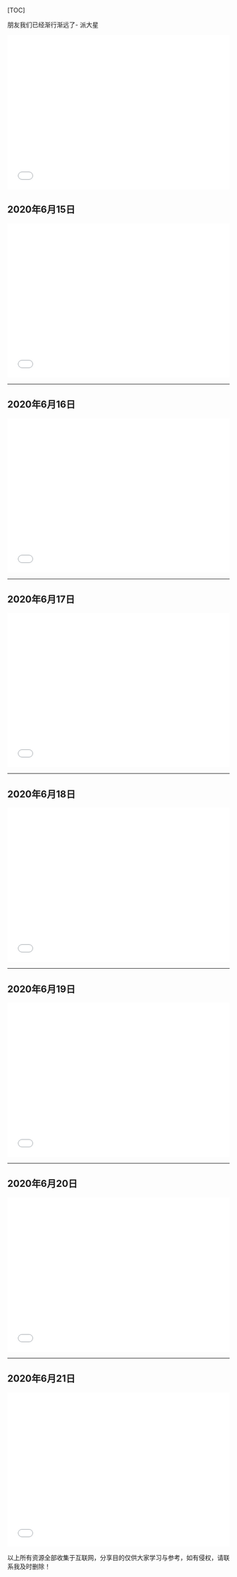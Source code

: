 

[TOC]

朋友我们已经渐行渐远了- 派大星

<iframe src="//player.bilibili.com/player.html?aid=540563202&bvid=BV1ki4y1x783&cid=186806177&page=1" scrolling="no" border="0" frameborder="no" framespacing="0" allowfullscreen="true"  height="350px"  width="100%" > </iframe>

## 2020年6月15日

<iframe src="//player.bilibili.com/player.html?aid=795060878&bvid=BV1yC4y147NW&cid=170918686&page=1" scrolling="no" border="0" frameborder="no" framespacing="0" allowfullscreen="true"  height="350px"  width="100%" > </iframe>

***

## 2020年6月16日

<iframe src="//player.bilibili.com/player.html?aid=286114808&bvid=BV1wf4y1171J&cid=204445147&page=1" scrolling="no" border="0" frameborder="no" framespacing="0" allowfullscreen="true"  height="350px"  width="100%" > </iframe>

***

## 2020年6月17日

<iframe src="//player.bilibili.com/player.html?aid=99396769&bvid=BV1s7411C7Ln&cid=169663643&page=1" scrolling="no" border="0" frameborder="no" framespacing="0" allowfullscreen="true" height="350px"  width="100%"  > </iframe>

***

## 2020年6月18日

<iframe src="//player.bilibili.com/player.html?aid=201007993&bvid=BV1Uz411i7rh&cid=203398249&page=1" scrolling="no" border="0" frameborder="no" framespacing="0" allowfullscreen="true" height="350px"  width="100%"  > </iframe>

***

## 2020年6月19日

<iframe src="//player.bilibili.com/player.html?aid=12580907&bvid=BV1gx411q7Jg&cid=20698554&page=1" scrolling="no" border="0" frameborder="no" framespacing="0" allowfullscreen="true" height="350px"  width="100%"   > </iframe>

***

## 2020年6月20日

<iframe src="//player.bilibili.com/player.html?aid=200174520&bvid=BV16z411b7NN&cid=177879360&page=1" scrolling="no" border="0" frameborder="no" framespacing="0" allowfullscreen="true" height="350px"  width="100%" > </iframe>

***

## 2020年6月21日

<iframe src="//player.bilibili.com/player.html?aid=795045837&bvid=BV1bC4y147Vq&cid=169931134&page=1" scrolling="no" border="0" frameborder="no" framespacing="0" allowfullscreen="true" height="350px"  width="100%"  > </iframe>


以上所有资源全部收集于互联网，分享目的仅供大家学习与参考，如有侵权，请联系我及时删除！



